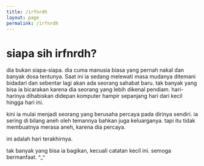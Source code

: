 ```yaml
---
title: /irfnrdh
layout: page
permalink: /irfnrdh
---
```


# siapa sih irfnrdh?
dia bukan siapa-siapa. dia cuma manusia biasa yang pernah nakal dan banyak dosa tentunya.
Saat ini ia sedang melewati masa mudanya ditemani bidadari dan sebentar lagi akan ada seorang sahabat baru.
tak banyak yang bisa ia bicarakan karena dia seorang yang lebih dikenal pendiam.
hari-harinya dihabiskan didepan komputer hampir sepanjang hari dari kecil hingga hari ini.

kini ia mulai menjadi seorang yang berusaha percaya pada dirinya sendiri.
ia sering di bilang aneh oleh temannya bahkan juga keluarganya.
tapi itu tidak membuatnya merasa aneh, karena dia percaya.

ini adalah hari terakhirnya.

tak banyak yang bisa ia bagikan, kecuali catatan kecil ini. 
semoga bermanfaat. ^_^


